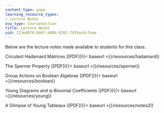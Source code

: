 ```yaml
---
content_type: page
learning_resource_types:
- Lecture Notes
ocw_type: CourseSection
title: Lecture Notes
uid: 123ed870-bb6f-d80b-8262-7d7bac6cfaae
---
```


Below are the lecture notes made available to students for this class.

Circulant Hadamard Matrices ([PDF]({{< baseurl >}}/resources/hadamard))

The Sperner Property ([PDF]({{< baseurl >}}/resources/sperner))

Group Actions on Boolean Algebras ([PDF]({{< baseurl >}}/resources/boolean))

Young Diagrams and q-Binomial Coefficients ([PDF]({{< baseurl >}}/resources/young))

A Glimpse of Young Tableaux ([PDF]({{< baseurl >}}/resources/notes2))